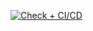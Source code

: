 
[![Check + CI/CD](https://github.com/andresb39/example-gitops/actions/workflows/ci-cd.yml/badge.svg)](https://github.com/andresb39/example-gitops/actions/workflows/ci-cd.yml)

